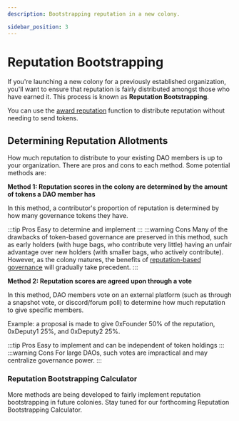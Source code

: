 ```yaml
---
description: Bootstrapping reputation in a new colony.

sidebar_position: 3
---
```


# Reputation Bootstrapping

If you're launching a new colony for a previously established organization, you'll want to ensure that reputation is fairly distributed amongst those who have earned it. This process is known as **Reputation Bootstrapping**.

You can use the [award reputation](../reputation/award-reputation.md) function to distribute reputation without needing to send tokens. 

## Determining Reputation Allotments

How much reputation to distribute to your existing DAO members is up to your organization. There are pros and cons to each method. Some potential methods are:

**Method 1: Reputation scores in the colony are determined by the amount of tokens a DAO member has**

In this method, a contributor's proportion of reputation is determined by how many governance tokens they have.

:::tip Pros
Easy to determine and implement
:::
:::warning Cons
Many of the drawbacks of token-based governance are preserved in this method, such as early holders (with huge bags, who contribute very little) having an unfair advantage over new holders (with smaller bags, who actively contribute). However, as the colony matures, the benefits of [reputation-based governance](../../learn/governance/reputation.md) will gradually take precedent.
:::

**Method 2: Reputation scores are agreed upon through a vote**

In this method, DAO members vote on an external platform (such as through a snapshot vote, or discord/forum poll) to determine how much reputation to give specific members. 

Example: a proposal is made to give 0xFounder 50% of the reputation, 0xDeputy1 25%, and 0xDeputy2 25%.

:::tip Pros
Easy to implement and can be independent of token holdings
:::
:::warning Cons
For large DAOs, such votes are impractical and may centralize governance power.
:::

### Reputation Bootstrapping Calculator

More methods are being developed to fairly implement reputation bootstrapping in future colonies. Stay tuned for our forthcoming Reputation Bootstrapping Calculator. 
